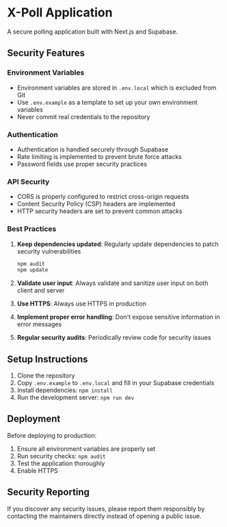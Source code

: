 # X-Poll Application

A secure polling application built with Next.js and Supabase.

## Security Features

### Environment Variables

- Environment variables are stored in `.env.local` which is excluded from Git
- Use `.env.example` as a template to set up your own environment variables
- Never commit real credentials to the repository

### Authentication

- Authentication is handled securely through Supabase
- Rate limiting is implemented to prevent brute force attacks
- Password fields use proper security practices

### API Security

- CORS is properly configured to restrict cross-origin requests
- Content Security Policy (CSP) headers are implemented
- HTTP security headers are set to prevent common attacks

### Best Practices

1. **Keep dependencies updated**: Regularly update dependencies to patch security vulnerabilities
   ```bash
   npm audit
   npm update
   ```

2. **Validate user input**: Always validate and sanitize user input on both client and server

3. **Use HTTPS**: Always use HTTPS in production

4. **Implement proper error handling**: Don't expose sensitive information in error messages

5. **Regular security audits**: Periodically review code for security issues

## Setup Instructions

1. Clone the repository
2. Copy `.env.example` to `.env.local` and fill in your Supabase credentials
3. Install dependencies: `npm install`
4. Run the development server: `npm run dev`

## Deployment

Before deploying to production:

1. Ensure all environment variables are properly set
2. Run security checks: `npm audit`
3. Test the application thoroughly
4. Enable HTTPS

## Security Reporting

If you discover any security issues, please report them responsibly by contacting the maintainers directly instead of opening a public issue.